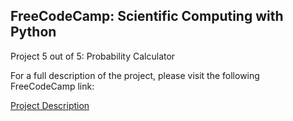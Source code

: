 ## FreeCodeCamp: Scientific Computing with Python
Project 5 out of 5: Probability Calculator

For a full description of the project, please visit the following FreeCodeCamp link:

[Project Description](https://www.freecodecamp.org/learn/scientific-computing-with-python/scientific-computing-with-python-projects/probability-calculator)